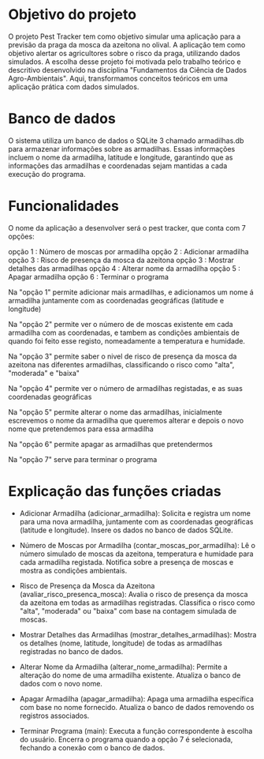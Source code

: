 # Objetivo do projeto 
O projeto Pest Tracker tem como objetivo simular uma aplicação para a previsão da praga da mosca da azeitona no olival. A aplicação tem como objetivo alertar os agricultores sobre o risco da praga, utilizando dados simulados. A escolha desse projeto foi motivada pelo trabalho teórico e descritivo desenvolvido na disciplina "Fundamentos da Ciência de Dados Agro-Ambientais". Aqui, transformamos conceitos teóricos em uma aplicação prática com dados simulados.

# Banco de dados 
O sistema utiliza um banco de dados o SQLite 3 chamado armadilhas.db para armazenar informações sobre as armadilhas. Essas informações incluem o nome da armadilha, latitude e longitude, garantindo que as informações das armadilhas e coordenadas sejam mantidas a cada execução do programa.

# Funcionalidades 
O nome da aplicação a desenvolver será o pest tracker, que conta com 7 opções:

opção 1 : Número de moscas por armadilha 
opção 2 : Adicionar armadilha 
opção 3 : Risco de presença da mosca da azeitona 
opção 3 : Mostrar detalhes das armadilhas 
opção 4 : Alterar nome da armadilha 
opção 5 : Apagar armadilha 
opção 6 : Terminar o programa

Na "opção 1" permite adicionar mais armadilhas, e adicionamos um nome á armadilha juntamente com as coordenadas geográficas (latitude e longitude)

Na "opção 2" permite ver o número de de moscas existente em cada armadilha com as coordenadas, e tambem as condições ambientais de quando foi feito esse registo, nomeadamente a temperatura e humidade.

Na "opção 3" permite saber o nivel de risco de presença da mosca da azeitona nas diferentes armadilhas, classificando o risco como "alta", "moderada" e "baixa"

Na "opção 4" permite ver o número de armadilhas registadas, e as suas coordenadas geográficas

Na "opção 5" permite alterar o nome das armadilhas, inicialmente escrevemos o nome da armadilha que queremos alterar e depois o novo nome que pretendemos para essa armadilha 

Na "opção 6" permite apagar as armadilhas que pretendermos 

Na "opção 7" serve para terminar o programa 


# Explicação das funções criadas

- Adicionar Armadilha (adicionar_armadilha):
Solicita e registra um nome para uma nova armadilha, juntamente com as coordenadas geográficas (latitude e longitude).
Insere os dados no banco de dados SQLite.

- Número de Moscas por Armadilha (contar_moscas_por_armadilha):
Lê o número simulado de moscas da azeitona, temperatura e humidade para cada armadilha registada.
Notifica sobre a presença de moscas e mostra as condições ambientais.

- Risco de Presença da Mosca da Azeitona (avaliar_risco_presenca_mosca):
Avalia o risco de presença da mosca da azeitona em todas as armadilhas registradas.
Classifica o risco como "alta", "moderada" ou "baixa" com base na contagem simulada de moscas.

- Mostrar Detalhes das Armadilhas (mostrar_detalhes_armadilhas):
Mostra os detalhes (nome, latitude, longitude) de todas as armadilhas registradas no banco de dados.

- Alterar Nome da Armadilha (alterar_nome_armadilha):
Permite a alteração do nome de uma armadilha existente.
Atualiza o banco de dados com o novo nome.

- Apagar Armadilha (apagar_armadilha):
Apaga uma armadilha específica com base no nome fornecido.
Atualiza o banco de dados removendo os registros associados.

- Terminar Programa (main):
Executa a função correspondente à escolha do usuário.
Encerra o programa quando a opção 7 é selecionada, fechando a conexão com o banco de dados.